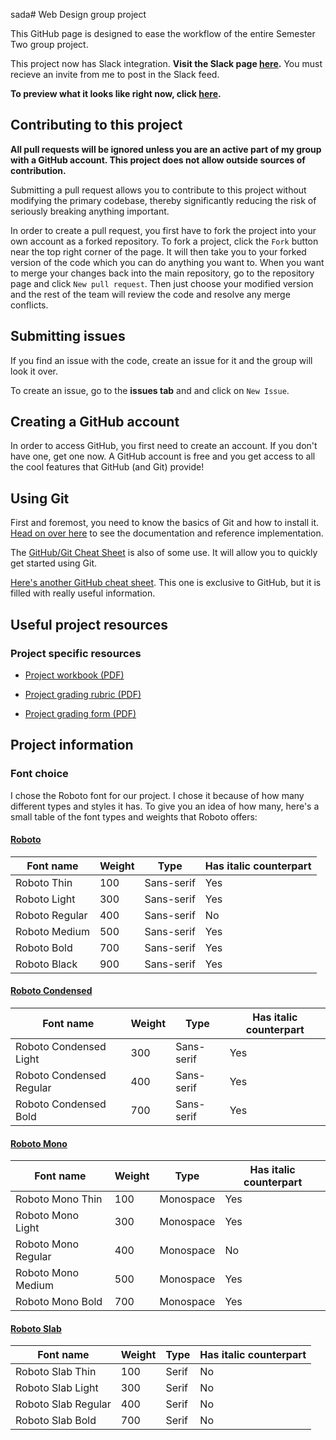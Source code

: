 sada# Web Design group project

This GitHub page is designed to ease the workflow of the entire Semester Two group project.

This project now has Slack integration. **Visit the Slack page [here](https://apwgroup.slack.com).** You must recieve an invite from me to post in the Slack feed.

**To preview what it looks like right now, click <a href="http://alexsmithfanning.github.io/group-website-project/">here</a>.**

## Contributing to this project

**All pull requests will be ignored unless you are an active part of my group with a GitHub account. This project does not allow outside sources of contribution.**

Submitting a pull request allows you to contribute to this project without modifying the primary codebase, thereby significantly reducing the risk of seriously breaking anything important.

In order to create a pull request, you first have to fork the project into your own account as a forked repository. To fork a project, click the `Fork` button near the top right corner of the page. It will then take you to your forked version of the code which you can do anything you want to. When you want to merge your changes back into the main repository, go to the repository page and click `New pull request`. Then just choose your modified version and the rest of the team will review the code and resolve any merge conflicts.

## Submitting issues

If you find an issue with the code, create an issue for it and the group will look it over.

To create an issue, go to the **issues tab** and and click on `New Issue`.

## Creating a GitHub account

In order to access GitHub, you first need to create an account. If you don't have one, get one now. A GitHub account is free and you get access to all the cool features that GitHub (and Git) provide!

## Using Git

First and foremost, you need to know the basics of Git and how to install it. <a href="https://git-scm.com/doc">Head on over here</a> to see the documentation and reference implementation.

The <a href="https://training.github.com/kit/downloads/github-git-cheat-sheet.pdf">GitHub/Git Cheat Sheet</a> is also of some use. It will allow you to quickly get started using Git.

[Here's another GitHub cheat sheet](https://github.com/tiimgreen/github-cheat-sheet). This one is exclusive to GitHub, but it is filled with really useful information.

## Useful project resources

### Project specific resources

* <a href="https://drive.google.com/file/d/0B1rYkN6kTOtDdzBiWUJmTGNtMnM/view?usp=sharing">Project workbook (PDF)</a>

* <a href="https://drive.google.com/file/d/0B1rYkN6kTOtDMGpOSXIxXzd5T2c/view?usp=sharing">Project grading rubric (PDF)</a>

* <a href="https://drive.google.com/file/d/0B1rYkN6kTOtDWHc5OV85bXdKVjA/view?usp=sharing">Project grading form (PDF)</a>

## Project information

### Font choice

I chose the Roboto font for our project. I chose it because of how many different types and styles it has. To give you an idea of how many, here's a small table of the font types and weights that Roboto offers:

#### <a href="https://www.google.com/fonts/specimen/Roboto" target="_blank">Roboto</a>

| Font name      | Weight | Type       | Has italic counterpart |
| -------------- | ------ | ---------- | ---------------------- |
| Roboto Thin    | 100    | Sans-serif | Yes                    |
| Roboto Light   | 300    | Sans-serif | Yes                    |
| Roboto Regular | 400    | Sans-serif | No                     |
| Roboto Medium  | 500    | Sans-serif | Yes                    |
| Roboto Bold    | 700    | Sans-serif | Yes                    |
| Roboto Black   | 900    | Sans-serif | Yes                    |

#### <a href="https://www.google.com/fonts/specimen/Roboto+Condensed" target="_blank">Roboto Condensed</a>

| Font name                | Weight | Type       | Has italic counterpart |
| ------------------------ | ------ | ---------- | ---------------------- |
| Roboto Condensed Light   | 300    | Sans-serif | Yes                    |
| Roboto Condensed Regular | 400    | Sans-serif | Yes                    |
| Roboto Condensed Bold    | 700    | Sans-serif | Yes                    |

#### <a href="https://www.google.com/fonts/specimen/Roboto+Mono" target="_blank">Roboto Mono</a>

| Font name           | Weight | Type       | Has italic counterpart |
| ------------------- | ------ | ---------- | ---------------------- |
| Roboto Mono Thin    | 100    | Monospace  | Yes                    |
| Roboto Mono Light   | 300    | Monospace  | Yes                    |
| Roboto Mono Regular | 400    | Monospace  | No                     |
| Roboto Mono Medium  | 500    | Monospace  | Yes                    |
| Roboto Mono Bold    | 700    | Monospace  | Yes                    |

#### <a href="https://www.google.com/fonts/specimen/Roboto+Slab" target="_blank">Roboto Slab</a>

| Font name           | Weight | Type   | Has italic counterpart |
| ------------------- | ------ | ------ | ---------------------- |
| Roboto Slab Thin    | 100    | Serif  | No                     |
| Roboto Slab Light   | 300    | Serif  | No                     |
| Roboto Slab Regular | 400    | Serif  | No                     |
| Roboto Slab Bold    | 700    | Serif  | No                     |
